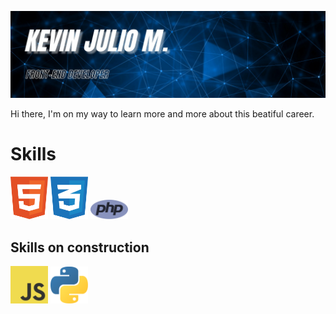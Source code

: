 <img src="img/kevin_banner.jpg"><br>
<p>Hi there, I'm on my way to learn more and more about this beatiful career.</p>
<h1>Skills</h1>
<img width="60px" src="img/html-1.svg">
<img width="60px" src="img/css-3.svg">
<img width="60px" src="img/php-1.svg">
<h2>Skills on construction</h2>
<img width="60px" src="img/logo-javascript.svg">
<img width="60px" src="img/python-5.svg">